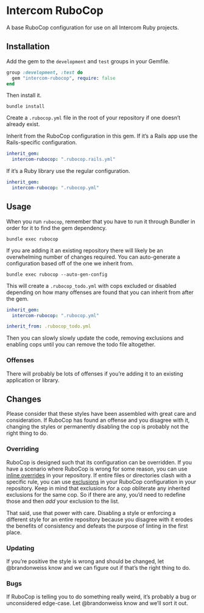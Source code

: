 # Intercom RuboCop

A base RuboCop configuration for use on all Intercom Ruby projects.

## Installation

Add the gem to the `development` and `test` groups in your Gemfile.

```ruby
group :development, :test do
  gem "intercom-rubocop", require: false
end
```

Then install it.

```shell
bundle install
```

Create a `.rubocop.yml` file in the root of your repository if one doesn’t already exist.

Inherit from the RuboCop configuration in this gem. If it’s a Rails app use the Rails-specific configuration.

```yaml
inherit_gem:
  intercom-rubocop: ".rubocop.rails.yml"
```

If it’s a Ruby library use the regular configuration.

```yaml
inherit_gem:
  intercom-rubocop: ".rubocop.yml"
```

## Usage

When you run `rubocop`, remember that you have to run it through Bundler in order for it to find the gem dependency.

```shell
bundle exec rubocop
```

If you are adding it an existing repository there will likely be an overwhelming number of changes required. You can auto-generate a configuration based off of the one we inherit from.

```shell
bundle exec rubocop --auto-gen-config
```

This will create a `.rubocop_todo.yml` with cops excluded or disabled depending on how many offenses are found that you can inherit from after the gem.

```yaml
inherit_gem:
  intercom-rubocop: ".rubocop.yml"

inherit_from: .rubocop_todo.yml
```

Then you can slowly slowly update the code, removing exclusions and enabling cops until you can remove the todo file altogether.

### Offenses

There will probably be lots of offenses if you’re adding it to an existing application or library.

## Changes

Please consider that these styles have been assembled with great care and consideration. If RuboCop has found an offense and you disagree with it, changing the styles or permanently disabling the cop is probably not the right thing to do.

### Overriding

RuboCop is designed such that its configuration can be overridden. If you have a scenario where RuboCop is wrong for some reason, you can use [inline overrides](http://rubocop.readthedocs.io/en/latest/configuration/#includingexcluding-files#disabling-cops-within-source-code) in your repository. If entire files or directories clash with a specific rule, you can use [exclusions](http://rubocop.readthedocs.io/en/latest/configuration/#includingexcluding-files) in your RuboCop configuration in your repository. Keep in mind that exclusions for a cop obliterate any inherited exclusions for the same cop. So if there are any, you’d need to redefine those and then _add_ your exclusion to the list.

That said, use that power with care. Disabling a style or enforcing a different style for an entire repository because you disagree with it erodes the benefits of consistency and defeats the purpose of linting in the first place.

### Updating

If you’re positive the style is wrong and should be changed, let @brandonweiss know and we can figure out if that’s the right thing to do.

### Bugs

If RuboCop is telling you to do something really weird, it’s probably a bug or unconsidered edge-case. Let @brandonweiss know and we’ll sort it out.
